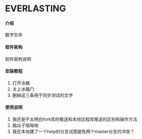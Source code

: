 # EVERLASTING

#### 介绍
数字生命

#### 软件架构
软件架构说明


#### 安装教程

1.  打开冰箱
2.  关上冰箱门
3.  删掉这三条用于同步测试的文字

#### 使用说明

1.  我还是不太明白fork库的推送和本地远程库推送的区别和操作方法
2.  脑瓜子嗡嗡地
3.  我在本地建了一个help的分支试图避免两个master分支的冲突？
